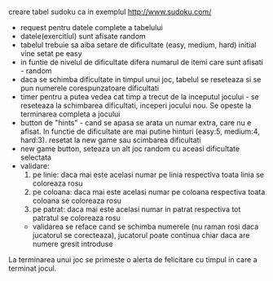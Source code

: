 creare tabel sudoku ca in exemplul http://www.sudoku.com/

- request pentru datele complete a tabelului
- datele(exercitiul) sunt afisate random
- tabelul trebuie sa aiba setare de dificultate (easy, medium, hard) initial vine setat pe easy
- in funtie de nivelul de dificultate difera numarul de itemi care sunt afisati - random
- daca se schimba dificultate in timpul unui joc, tabelul se reseteaza si se pun numerele corespunzatoare dificultati
- timer pentru a putea vedea cat timp a trecut de la inceputul jocului - se reseteaza la schimbarea dificultati, inceperi jocului nou. Se opeste la terminarea completa a jocului
- button de "hints" - cand se apasa se arata un numar extra, care nu e afisat. In functie de dificultate are mai putine hinturi (easy:5, medium:4, hard:3). resetat la new game sau scimbarea dificultati
- new game button, seteaza un alt joc random cu aceasi dificultate selectata
- validare: 
	1) pe linie: daca mai este acelasi numar pe linia respectiva toata linia se coloreaza rosu
	2) pe coloana: daca mai este acelasi numar pe coloana respectiva toata coloana se coloreaza rosu
	3) pe patrat: daca mai este acelasi numar in patrat respectiva tot patratul se coloreaza rosu
	- validarea se reface cand se schimba numerele (nu raman rosi daca jucatorul se corecteaza), jucatorul poate continua chiar daca are numere gresit introduse
 	
La terminarea unui joc se primeste o alerta de felicitare cu timpul in care a terminat jocul.